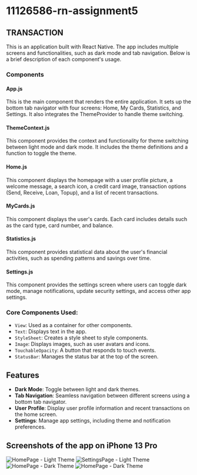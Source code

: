 # 11126586-rn-assignment5
## TRANSACTION

This is an application built with React Native. The app includes multiple screens and functionalities, such as dark mode and tab navigation. Below is a brief description of each component's usage.

### Components

#### App.js
This is the main component that renders the entire application. It sets up the bottom tab navigator with four screens: Home, My Cards, Statistics, and Settings. It also integrates the ThemeProvider to handle theme switching.

#### ThemeContext.js
This component provides the context and functionality for theme switching between light mode and dark mode. It includes the theme definitions and a function to toggle the theme.

#### Home.js
This component displays the homepage with a user profile picture, a welcome message, a search icon, a credit card image, transaction options (Send, Receive, Loan, Topup), and a list of recent transactions.

#### MyCards.js
This component displays the user's cards. Each card includes details such as the card type, card number, and balance.

#### Statistics.js
This component provides statistical data about the user's financial activities, such as spending patterns and savings over time.

#### Settings.js
This component provides the settings screen where users can toggle dark mode, manage notifications, update security settings, and access other app settings.

### Core Components Used:
- `View`: Used as a container for other components.
- `Text`: Displays text in the app.
- `StyleSheet`: Creates a style sheet to style components.
- `Image`: Displays images, such as user avatars and icons.
- `TouchableOpacity`: A button that responds to touch events.
- `StatusBar`: Manages the status bar at the top of the screen.

## Features
- **Dark Mode**: Toggle between light and dark themes.
- **Tab Navigation**: Seamless navigation between different screens using a bottom tab navigator.
- **User Profile**: Display user profile information and recent transactions on the home screen.
- **Settings**: Manage app settings, including theme and notification preferences.

## Screenshots of the app on iPhone 13 Pro

![HomePage - Light Theme](HomePage.png)
![SettingsPage - Light Theme](SettingsPage.png)
![HomePage - Dark Theme](HomePage_Dark.png)
![HomePage - Dark Theme](SettingsPage_Dark.png)
